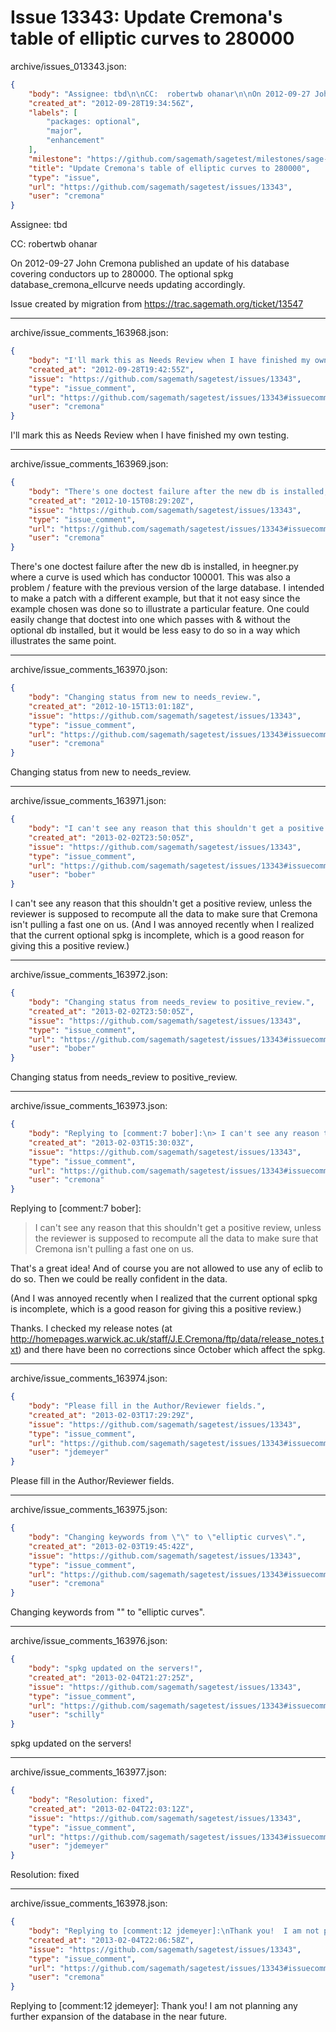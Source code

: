 # Issue 13343: Update Cremona's table of elliptic curves to 280000

archive/issues_013343.json:
```json
{
    "body": "Assignee: tbd\n\nCC:  robertwb ohanar\n\nOn 2012-09-27 John Cremona published an update of his database covering conductors up to 280000. The optional spkg database_cremona_ellcurve needs updating accordingly.\n\nIssue created by migration from https://trac.sagemath.org/ticket/13547\n\n",
    "created_at": "2012-09-28T19:34:56Z",
    "labels": [
        "packages: optional",
        "major",
        "enhancement"
    ],
    "milestone": "https://github.com/sagemath/sagetest/milestones/sage-5.7",
    "title": "Update Cremona's table of elliptic curves to 280000",
    "type": "issue",
    "url": "https://github.com/sagemath/sagetest/issues/13343",
    "user": "cremona"
}
```
Assignee: tbd

CC:  robertwb ohanar

On 2012-09-27 John Cremona published an update of his database covering conductors up to 280000. The optional spkg database_cremona_ellcurve needs updating accordingly.

Issue created by migration from https://trac.sagemath.org/ticket/13547





---

archive/issue_comments_163968.json:
```json
{
    "body": "I'll mark this as Needs Review when I have finished my own testing.",
    "created_at": "2012-09-28T19:42:55Z",
    "issue": "https://github.com/sagemath/sagetest/issues/13343",
    "type": "issue_comment",
    "url": "https://github.com/sagemath/sagetest/issues/13343#issuecomment-163968",
    "user": "cremona"
}
```

I'll mark this as Needs Review when I have finished my own testing.



---

archive/issue_comments_163969.json:
```json
{
    "body": "There's one doctest failure after the new db is installed, in heegner.py where a curve is used which has conductor 100001.  This was also a problem / feature with the previous version of the large database.  I intended to make a patch with a different example, but that it not easy since the example chosen was done so to illustrate a particular feature.  One could easily change that doctest into one which passes with & without the optional db installed, but it would be less easy to do so in a way which illustrates the same point.",
    "created_at": "2012-10-15T08:29:20Z",
    "issue": "https://github.com/sagemath/sagetest/issues/13343",
    "type": "issue_comment",
    "url": "https://github.com/sagemath/sagetest/issues/13343#issuecomment-163969",
    "user": "cremona"
}
```

There's one doctest failure after the new db is installed, in heegner.py where a curve is used which has conductor 100001.  This was also a problem / feature with the previous version of the large database.  I intended to make a patch with a different example, but that it not easy since the example chosen was done so to illustrate a particular feature.  One could easily change that doctest into one which passes with & without the optional db installed, but it would be less easy to do so in a way which illustrates the same point.



---

archive/issue_comments_163970.json:
```json
{
    "body": "Changing status from new to needs_review.",
    "created_at": "2012-10-15T13:01:18Z",
    "issue": "https://github.com/sagemath/sagetest/issues/13343",
    "type": "issue_comment",
    "url": "https://github.com/sagemath/sagetest/issues/13343#issuecomment-163970",
    "user": "cremona"
}
```

Changing status from new to needs_review.



---

archive/issue_comments_163971.json:
```json
{
    "body": "I can't see any reason that this shouldn't get a positive review, unless the reviewer is supposed to recompute all the data to make sure that Cremona isn't pulling a fast one on us. (And I was annoyed recently when I realized that the current optional spkg is incomplete, which is a good reason for giving this a positive review.)",
    "created_at": "2013-02-02T23:50:05Z",
    "issue": "https://github.com/sagemath/sagetest/issues/13343",
    "type": "issue_comment",
    "url": "https://github.com/sagemath/sagetest/issues/13343#issuecomment-163971",
    "user": "bober"
}
```

I can't see any reason that this shouldn't get a positive review, unless the reviewer is supposed to recompute all the data to make sure that Cremona isn't pulling a fast one on us. (And I was annoyed recently when I realized that the current optional spkg is incomplete, which is a good reason for giving this a positive review.)



---

archive/issue_comments_163972.json:
```json
{
    "body": "Changing status from needs_review to positive_review.",
    "created_at": "2013-02-02T23:50:05Z",
    "issue": "https://github.com/sagemath/sagetest/issues/13343",
    "type": "issue_comment",
    "url": "https://github.com/sagemath/sagetest/issues/13343#issuecomment-163972",
    "user": "bober"
}
```

Changing status from needs_review to positive_review.



---

archive/issue_comments_163973.json:
```json
{
    "body": "Replying to [comment:7 bober]:\n> I can't see any reason that this shouldn't get a positive review, unless the reviewer is supposed to recompute all the data to make sure that Cremona isn't pulling a fast one on us.\n\nThat's a great idea!  And of course you are not allowed to use any of eclib to do so.  Then we could be really confident in the data.\n\n (And I was annoyed recently when I realized that the current optional spkg is incomplete, which is a good reason for giving this a positive review.)\n\nThanks.  I checked my release notes (at http://homepages.warwick.ac.uk/staff/J.E.Cremona/ftp/data/release_notes.txt) and there have been no corrections since October which affect the spkg.",
    "created_at": "2013-02-03T15:30:03Z",
    "issue": "https://github.com/sagemath/sagetest/issues/13343",
    "type": "issue_comment",
    "url": "https://github.com/sagemath/sagetest/issues/13343#issuecomment-163973",
    "user": "cremona"
}
```

Replying to [comment:7 bober]:
> I can't see any reason that this shouldn't get a positive review, unless the reviewer is supposed to recompute all the data to make sure that Cremona isn't pulling a fast one on us.

That's a great idea!  And of course you are not allowed to use any of eclib to do so.  Then we could be really confident in the data.

 (And I was annoyed recently when I realized that the current optional spkg is incomplete, which is a good reason for giving this a positive review.)

Thanks.  I checked my release notes (at http://homepages.warwick.ac.uk/staff/J.E.Cremona/ftp/data/release_notes.txt) and there have been no corrections since October which affect the spkg.



---

archive/issue_comments_163974.json:
```json
{
    "body": "Please fill in the Author/Reviewer fields.",
    "created_at": "2013-02-03T17:29:29Z",
    "issue": "https://github.com/sagemath/sagetest/issues/13343",
    "type": "issue_comment",
    "url": "https://github.com/sagemath/sagetest/issues/13343#issuecomment-163974",
    "user": "jdemeyer"
}
```

Please fill in the Author/Reviewer fields.



---

archive/issue_comments_163975.json:
```json
{
    "body": "Changing keywords from \"\" to \"elliptic curves\".",
    "created_at": "2013-02-03T19:45:42Z",
    "issue": "https://github.com/sagemath/sagetest/issues/13343",
    "type": "issue_comment",
    "url": "https://github.com/sagemath/sagetest/issues/13343#issuecomment-163975",
    "user": "cremona"
}
```

Changing keywords from "" to "elliptic curves".



---

archive/issue_comments_163976.json:
```json
{
    "body": "spkg updated on the servers!",
    "created_at": "2013-02-04T21:27:25Z",
    "issue": "https://github.com/sagemath/sagetest/issues/13343",
    "type": "issue_comment",
    "url": "https://github.com/sagemath/sagetest/issues/13343#issuecomment-163976",
    "user": "schilly"
}
```

spkg updated on the servers!



---

archive/issue_comments_163977.json:
```json
{
    "body": "Resolution: fixed",
    "created_at": "2013-02-04T22:03:12Z",
    "issue": "https://github.com/sagemath/sagetest/issues/13343",
    "type": "issue_comment",
    "url": "https://github.com/sagemath/sagetest/issues/13343#issuecomment-163977",
    "user": "jdemeyer"
}
```

Resolution: fixed



---

archive/issue_comments_163978.json:
```json
{
    "body": "Replying to [comment:12 jdemeyer]:\nThank you!  I am not planning any further expansion of the database in the near future.",
    "created_at": "2013-02-04T22:06:58Z",
    "issue": "https://github.com/sagemath/sagetest/issues/13343",
    "type": "issue_comment",
    "url": "https://github.com/sagemath/sagetest/issues/13343#issuecomment-163978",
    "user": "cremona"
}
```

Replying to [comment:12 jdemeyer]:
Thank you!  I am not planning any further expansion of the database in the near future.
